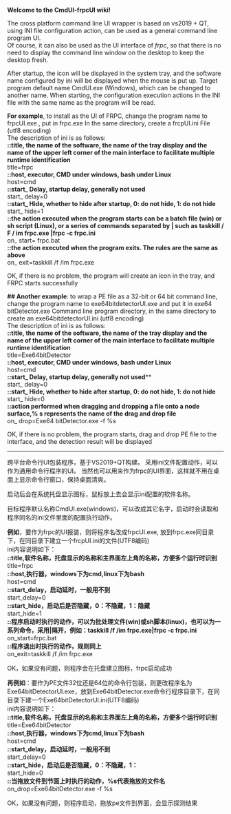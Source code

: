 **Welcome to the CmdUI-frpcUI wiki!**

The cross platform command line UI wrapper is based on vs2019 + QT, using INI file configuration action, can be used as a general command line program UI.  
Of course, it can also be used as the UI interface of *frpc*, so that there is no need to display the command line window on the desktop to keep the desktop fresh.

After startup, the icon will be displayed in the system tray, and the software name configured by ini will be displayed when the mouse is put up.
Target program default name CmdUI.exe (Windows), which can be changed to another name. When starting, the configuration execution actions in the INI file with the same name as the program will be read.

**For example**, to install as the UI of FRPC, change the program name to frpcUI.exe , put in frpc.exe In the same directory, create a frcpUI.ini File (utf8 encoding)  
The description of ini is as follows:  
**::title, the name of the software, the name of the tray display and the name of the upper left corner of the main interface to facilitate multiple runtime identification**  
title=frpc  
**::host, executor, CMD under windows, bash under Linux**  
host=cmd  
**::start_ Delay, startup delay, generally not used**  
start_ delay=0  
**::start_ Hide, whether to hide after startup, 0: do not hide, 1: do not hide**  
start_ hide=1  
**::the action executed when the program starts can be a batch file (win) or sh script (Linux), or a series of commands separated by | such as taskkill / F / im frpc.exe |frpc -c  frpc.ini**  
on_ start= frpc.bat  
**::the action executed when the program exits. The rules are the same as above**  
on_ exit=taskkill /f /im  frpc.exe  

OK, if there is no problem, the program will create an icon in the tray, and FRPC starts successfully  

**## Another example**: to wrap a PE file as a 32-bit or 64 bit command line, change the program name to exe64bitdetectorUI.exe and put it in exe64 bitDetector.exe Command line program directory, in the same directory to create an exe64bitdetectorUI.ini (utf8 encoding)  
The description of ini is as follows:  
**::title, the name of the software, the name of the tray display and the name of the upper left corner of the main interface to facilitate multiple runtime identification**  
title=Exe64bitDetector  
**::host, executor, CMD under windows, bash under Linux**  
host=cmd  
**::start_ Delay, startup delay, generally not used****  
start_ delay=0  
**::start_ Hide, whether to hide after startup, 0: do not hide, 1: do not hide**  
start_ hide=0  
**::action performed when dragging and dropping a file onto a node surface,% s represents the name of the drag and drop file**  
on_ drop=Exe64 bitDetector.exe  -f %s  

OK, if there is no problem, the program starts, drag and drop PE file to the interface, and the detection result will be displayed

--------------------------------------------------------------------------------------------------------------------------------

跨平台命令行UI包装程序，基于VS2019+QT构建。
采用ini文件配置动作，可以作为通用命令行程序的UI。
当然也可以用来作为frpc的UI界面，这样就不用在桌面上显示命令行窗口，保持桌面清爽。

启动后会在系统托盘显示图标，鼠标放上去会显示ini配置的软件名称。

目标程序默认名称CmdUI.exe(windows)，可以改成其它名字，启动时会读取和程序同名的ini文件里面的配置执行动作。

**例如**，要作为frpc的UI报装，则将程序名改成frpcUI.exe, 放到frpc.exe同目录下，在同目录下建立一个frcpUI.ini的文件(UTF8编码)  
ini内容说明如下：  
**::title,软件名称，托盘显示的名称和主界面左上角的名称，方便多个运行时识别**  
title=frpc  
**::host,执行器，windows下为cmd,linux下为bash**  
host=cmd  
**::start_delay，启动延时，一般用不到**  
start_delay=0  
**::start_hide，启动后是否隐藏，0：不隐藏，1：隐藏**  
start_hide=1  
**::程序启动时执行的动作，可以为批处理文件(win)或sh脚本(linux)，也可以为一系列命令，采用|隔开，例如：taskkill /f /im frpc.exe|frpc -c frpc.ini**  
on_start=frpc.bat  
**::程序退出时执行的动作，规则同上**  
on_exit=taskkill /f /im frpc.exe  

OK，如果没有问题，则程序会在托盘建立图标，frpc启动成功  

**再例如**：要作为PE文件32位还是64位的命令行包装，则更改程序名为Exe64bitDetectorUI.exe，放到Exe64bitDetector.exe命令行程序目录下，在同目录下建一个Exe64bitDetectorUI.ini(UTF8编码)  
ini内容说明如下：  
**::title,软件名称，托盘显示的名称和主界面左上角的名称，方便多个运行时识别**  
title=Exe64bitDetector  
**::host,执行器，windows下为cmd,linux下为bash**  
host=cmd  
**::start_delay，启动延时，一般用不到**  
start_delay=0  
**::start_hide，启动后是否隐藏，0：不隐藏，1：**  
start_hide=0  
**::当拖放文件到节面上时执行的动作，%s代表拖放的文件名**  
on_drop=Exe64bitDetector.exe -f %s  

OK，如果没有问题，则程序启动，拖放pe文件到界面，会显示探测结果
